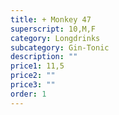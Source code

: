 ```yaml
---
title: + Monkey 47
superscript: 10,M,F
category: Longdrinks
subcategory: Gin-Tonic
description: ""
price1: 11,5
price2: ""
price3: ""
order: 1
---
```

